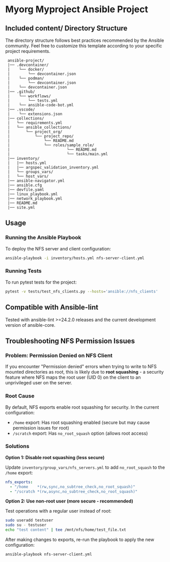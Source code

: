 # Myorg Myproject Ansible Project

## Included content/ Directory Structure

The directory structure follows best practices recommended by the Ansible
community. Feel free to customize this template according to your specific
project requirements.

```
 ansible-project/
 |── .devcontainer/
 |    └── docker/
 |        └── devcontainer.json
 |    └── podman/
 |        └── devcontainer.json
 |    └── devcontainer.json
 |── .github/
 |    └── workflows/
 |        └── tests.yml
 |    └── ansible-code-bot.yml
 |── .vscode/
 |    └── extensions.json
 |── collections/
 |   └── requirements.yml
 |   └── ansible_collections/
 |       └── project_org/
 |           └── project_repo/
 |               └── README.md
 |               └── roles/sample_role/
 |                         └── README.md
 |                         └── tasks/main.yml
 |── inventory/
 |   |── hosts.yml
 |   |── argspec_validation_inventory.yml
 |   └── groups_vars/
 |   └── host_vars/
 |── ansible-navigator.yml
 |── ansible.cfg
 |── devfile.yaml
 |── linux_playbook.yml
 |── network_playbook.yml
 |── README.md
 |── site.yml
```

## Usage

### Running the Ansible Playbook

To deploy the NFS server and client configuration:

```bash
ansible-playbook -i inventory/hosts.yml nfs-server-client.yml
```

### Running Tests

To run pytest tests for the project:

```bash
pytest -v tests/test_nfs_clients.py --hosts='ansible://nfs_clients'
```

## Compatible with Ansible-lint

Tested with ansible-lint >=24.2.0 releases and the current development version
of ansible-core.

## Troubleshooting NFS Permission Issues

### Problem: Permission Denied on NFS Client

If you encounter "Permission denied" errors when trying to write to NFS mounted directories as root, this is likely due to **root squashing** - a security feature where NFS maps the root user (UID 0) on the client to an unprivileged user on the server.

### Root Cause

By default, NFS exports enable root squashing for security. In the current configuration:
- `/home` export: Has root squashing enabled (secure but may cause permission issues for root)
- `/scratch` export: Has `no_root_squash` option (allows root access)

### Solutions

**Option 1: Disable root squashing (less secure)**

Update `inventory/group_vars/nfs_servers.yml` to add `no_root_squash` to the `/home` export:

```yaml
nfs_exports:
  - "/home    *(rw,sync,no_subtree_check,no_root_squash)"
  - "/scratch *(rw,async,no_subtree_check,no_root_squash)"
```

**Option 2: Use non-root user (more secure - recommended)**

Test operations with a regular user instead of root:

```bash
sudo useradd testuser
sudo su - testuser
echo "test content" | tee /mnt/nfs/home/test_file.txt
```

After making changes to exports, re-run the playbook to apply the new configuration:

```bash
ansible-playbook nfs-server-client.yml
```
